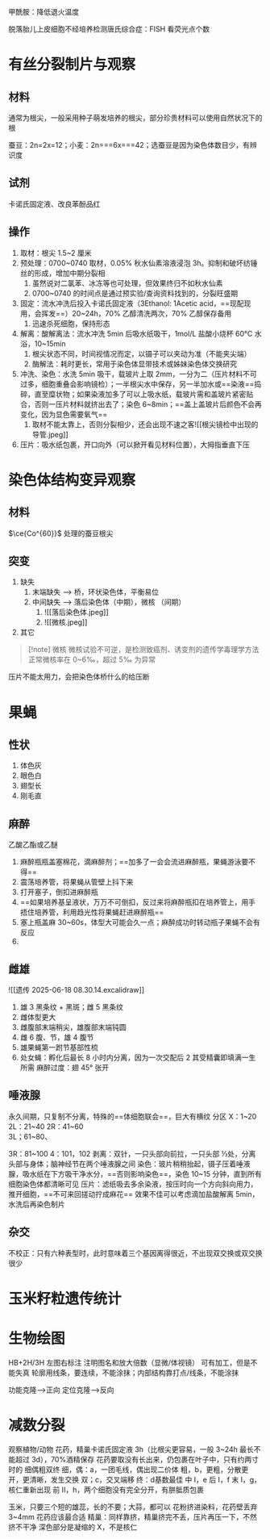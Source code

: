 甲酰胺：降低退火温度

脱落胎儿上皮细胞不经培养检测唐氏综合症：FISH 看荧光点个数

# 有丝分裂制片与观察
## 材料

通常为根尖，一般采用种子萌发培养的根尖，部分珍贵材料可以使用自然状况下的根

蚕豆：2n=2x=12；小麦：2n\===6x==\=42；选蚕豆是因为染色体数目少，有辨识度

## 试剂
卡诺氏固定液、改良苯酚品红
## 操作
1. 取材：根尖 1.5~2 厘米
2. 预处理：0700~0740 取材，0.05% 秋水仙素溶液浸泡 3h。抑制和破坏纺锤丝的形成，增加中期分裂相
	1. 虽然说对二氯苯、冰冻等也可处理，但效果终归不如秋水仙素
	2. 0700~0740 的时间点是通过预实验/查询资料找到的，分裂旺盛期
3. 固定：流水冲洗后投入卡诺氏固定液（3Ethanol: 1Acetic acid，==现配现用，会挥发==）20~24h，70% 乙醇清洗两次，70% 乙醇保存备用
	1. 迅速杀死细胞，保持形态
4. 解离：酸解离法：流水冲洗 5min 后吸水纸吸干，1mol/L 盐酸小烧杯 60°C 水浴，10~15min
	1. 根尖状态不同，时间视情况而定，以镊子可以夹动为准（不能夹尖端）
	2. 酶解法：耗时更长，常用于染色体显带技术或姊妹染色体交换研究
5. 冲洗、染色：水洗 5min 吸干，载玻片上取 2mm，一分为二（压片材料不可过多，细胞重叠会影响镜检）；一半根尖水中保存，另一半加水或==染液==捣碎，直至糜状物；如果染液加多了可以上吸水纸，载玻片需和盖玻片紧密贴合，否则一压片材料就挤出去了；染色 6~8min；==盖上盖玻片后颜色不会再变化，因为显色需要氧气==
	1. 取材不能太靠上，否则分裂相少，还会出现不速之客![[根尖镜检中出现的导管.jpeg]]
6. 压片：吸水纸包裹，开口向外（可以掀开看见材料位置），大拇指垂直下压
# 染色体结构变异观察
## 材料

$\ce{Co^{60}}$ 处理的蚕豆根尖

## 突变
1. 缺失
	1. 末端缺失 --> 桥，环状染色体，平衡易位
	2. 中间缺失 --> 落后染色体（中期），微核 （间期）
		1. ![[落后染色体.jpeg]]
		2. ![[微核.jpeg]]
2. 其它

>[!note] 微核
> 微核试验不可逆，是检测致癌剂、诱变剂的遗传学毒理学方法
> 正常微核率在 0~6‰，超过 5‰ 为异常

压片不能太用力，会把染色体桥什么的给压断

# 果蝇
## 性状
1. 体色灰
2. 眼色白
3. 翅型长
4. 刚毛直
## 麻醉
乙酸乙酯或乙醚
1. 麻醉瓶瓶盖塞棉花，滴麻醉剂；==加多了一会会流进麻醉瓶，果蝇游泳要不得==
2. 震荡培养管，将果蝇从管壁上抖下来
3. 打开塞子，倒扣进麻醉瓶
4. ==如果培养基呈液状，万万不可倒扣，反过来将麻醉瓶扣在培养管上，用手捂住培养管，利用趋光性将果蝇赶进麻醉瓶==
5. 塞上瓶盖麻 30~60s，体型大可能会久一点；麻醉成功时转动瓶子果蝇不会有反应
6. 
## 雌雄
![[遗传 2025-06-18 08.30.14.excalidraw]]
1. 雄 3 黑条纹 + 黑斑；雌 5 黑条纹
2. 雌体型更大
3. 雌腹部末端稍尖，雄腹部末端钝圆
4. 雌 6 腹、节，雄 4 腹节
5. 雄果蝇第一跗节基部性梳
6. 处女蝇：孵化后最长 8 小时内分离，因为一次交配后 2 其受精囊即填满一生所需
麻醉过度：翅 45° 张开
## 唾液腺
永久间期，只复制不分离，特殊的==体细胞联会==，巨大有横纹
分区
X：1~20
2L：21~40
2R：41~60      
3L；61~80、

3R：81~100
4：101，102
剥离：双针，一只头部向前拉，一只头部 ⅓处，分离头部与身体；脑神经节在两个唾液腺之间
染色：玻片稍稍抬起，镊子压着唾液腺，吸水纸在下方吸干净水分，==否则影响染色==，染色 10~15 分钟，直到所有细胞染色体都清晰可见
压片：滤纸吸去多余染液，按压时向一个方向斜向用力，推开细胞，==不可来回搓动拧成麻花==
效果不佳可以考虑滴加盐酸解离 5min，水洗后再染色制片
## 杂交
不校正：只有六种表型时，此时意味着三个基因离得很近，不出现双交换或双交换很少
# 玉米籽粒遗传统计
# 生物绘图
HB+2H/3H
左图右标注
注明图名和放大倍数（显微/体视镜）
可有加工，但是不能失真
轮廓用线条，要连续，不能涂抹；内部结构靠打点/线条，不能涂抹

功能克隆-->正向
定位克隆-->反向

# 减数分裂
观察植物/动物
花药，精巢卡诺氏固定液 3h（比根尖更容易，一般 3~24h 最长不能超过 3d），70%酒精保存
花药要取没有长出来，仍包裹在叶子中，只有约两寸时的
细偶粗双终
细，偶：a，一团毛线，偶出现二价体
粗，b，更粗，分散更开，更清晰，发生交换
双；c，交叉端移
终：d基数最佳
中 I，e
后 I，f
末 I，g，核仁重新出现
前 II，h，两个细胞没有完全分开，有胼胝质包裹

玉米，只要三个短的雄蕊，长的不要；大蒜，都可以
花粉挤进染料，花药壁丢弃
3~4mm 花药应该最合适
精巢：同样靠挤，精巢挤完不丢，压片再压一下，不然挤不干净
深色部分是凝缩的 X，不是核仁